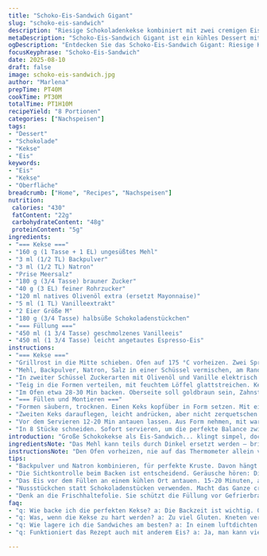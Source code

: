 ```yaml
---
title: "Schoko-Eis-Sandwich Gigant"
slug: "schoko-eis-sandwich"
description: "Riesige Schokoladenkekse kombiniert mit zwei cremigen Eissorten ergeben ein kühles Dessert, das mit leichtem Crunch und schmelzender Mitte spielt. Durch den Einsatz von Olivenöl statt Mayonnaise wird die Textur lockerer und das Aroma subtil mediterran. Backen auf Sicht, nicht nur nach Uhr. Eissorten wechseln je nach Laune, hier Vanille und Espresso für den Kick. Wer auf Haselnüsse nicht verzichten will, tauscht die Schokoladenchips gegen Nuss-Stückchen aus. Klassiker trifft auf improvisierte Raffinesse – Spaß garantiert!"
metaDescription: "Schoko-Eis-Sandwich Gigant ist ein kühles Dessert mit großen Keksen und Eis. Crunch und cremige Füllung treffen auf mediterranen Geschmack."
ogDescription: "Entdecken Sie das Schoko-Eis-Sandwich Gigant: Riesige Kekse gefüllt mit cremigem Eis für ein unvergessliches Dessert-Erlebnis."
focusKeyphrase: "Schoko-Eis-Sandwich"
date: 2025-08-10
draft: false
image: schoko-eis-sandwich.jpg
author: "Marlena"
prepTime: PT40M
cookTime: PT30M
totalTime: PT1H10M
recipeYield: "8 Portionen"
categories: ["Nachspeisen"]
tags:
- "Dessert"
- "Schokolade"
- "Kekse"
- "Eis"
keywords:
- "Eis"
- "Kekse"
- "Oberfläche"
breadcrumb: ["Home", "Recipes", "Nachspeisen"]
nutrition: 
 calories: "430"
 fatContent: "22g"
 carbohydrateContent: "48g"
 proteinContent: "5g"
ingredients:
- "=== Kekse ==="
- "160 g (1 Tasse + 1 EL) ungesüßtes Mehl"
- "3 ml (1/2 TL) Backpulver"
- "3 ml (1/2 TL) Natron"
- "Prise Meersalz"
- "180 g (3/4 Tasse) brauner Zucker"
- "40 g (3 EL) feiner Rohrzucker"
- "120 ml natives Olivenöl extra (ersetzt Mayonnaise)"
- "5 ml (1 TL) Vanilleextrakt"
- "2 Eier Größe M"
- "180 g (3/4 Tasse) halbsüße Schokoladenstückchen"
- "=== Füllung ==="
- "450 ml (1 3/4 Tasse) geschmolzenes Vanilleeis"
- "450 ml (1 3/4 Tasse) leicht angetautes Espresso-Eis"
instructions:
- "=== Kekse ==="
- "Grillrost in die Mitte schieben. Ofen auf 175 °C vorheizen. Zwei Springformringe 20 cm gut einfetten, jedes Bodenstück mit Backpapier belegen."
- "Mehl, Backpulver, Natron, Salz in einer Schüssel vermischen, am Rand noch kurz mit dem Löffel auflockern, damit nichts verklumpt."
- "In zweiter Schüssel Zuckerarten mit Olivenöl und Vanille elektrisch unterrühren. Eier einzeln zugeben. Kurz auf niedrigem Tempo, bis samtige Masse entsteht. Vorsichtig die trockenen Zutaten und Schoko-Chips unterheben. Nicht zu viel rühren, sonst zäh."
- "Teig in die Formen verteilen, mit feuchtem Löffel glattstreichen. Keine Angst vor kleinen Luftblasen."
- "Im Ofen etwa 28-30 Min backen. Oberseite soll goldbraun sein, Zahnstocher leicht feucht rauskommen, die Mitte noch weich, leicht elastisch beim Drücken. Das Aroma von Öl mit Karamellzitronen-Noten macht den Unterschied. Kekse herausnehmen, 1 Stunde komplett auskühlen lassen, sonst zerpflücken sie beim Stapeln."
- "=== Füllen und Montieren ==="
- "Formen säubern, trocknen. Einen Keks kopfüber in Form setzen. Mit einem Eisportionierer (60 ml) Vanille- und Espressoeis schichtweise versetzen, knapp andrücken, damit keine Lufteinschlüsse bleiben."
- "Zweiten Keks darauflegen, leicht andrücken, aber nicht zerquetschen. Platte mit Frischhaltefolie abdecken und mindestens 7-8 Stunden gefrieren, besser über Nacht. So setzen sich Aromen und Konsistenz."
- "Vor dem Servieren 12-20 Min antauen lassen. Aus Form nehmen, mit warmem Messer zwischen Rand und Keks entlangfahren, lockert das Entfernen deutlich."
- "In 8 Stücke schneiden. Sofort servieren, um die perfekte Balance zwischen Crunch und cremiger Eis-Fülle zu genießen."
introduction: "Große Schokokekse als Eis-Sandwich... klingt simpel, doch wer denkt, Kekse sind gleich Kekse, unterschätzt das Potenzial. Ich habe wiederholt Mayonnaise durch Olivenöl ersetzt, weil Öl die Textur leichter, fluffiger macht und einen feinen Geschmack liefert – ein Tipp, den die meisten übersehen. Backpulver plus Natron sorgen zusammen für die goldene Kruste mit der weichen Mitte; hier heißt es, genau hinschauen: Wenn die Oberfläche Farbe nimmt, aber der Stichprobe-Stab nicht völlig sauber ist, ist es Zeit zum Rausnehmen. Dann das Abkühlen, ohne Eile – Kekse müssen handlich sein, sonst zerbröseln sie beim Füllen. Statt Normal-Eis gebe ich gerne Espresso-Würze dazu, das Kickt den Süßigkeits-Faktor angenehm runter. Wer experimentieren will: Nuss-Stückchen statt Schoko gehen auch gut, mehr Textur, mehr Biss. Dieses Eis-Sandwich macht nicht nur optisch was her, sondern ist auch ein Erlebnis auf dem Teller."
ingredientsNote: "Das Mehl kann teils durch Dinkel ersetzt werden – bringt mehr Aroma, allerdings weniger Gluten, deshalb die Backzeit im Auge behalten. Olivenöl statt Mayo wirkt zunächst ungewohnt, aber es ersetzt Fett und Feuchtigkeit sehr gut und gibt einen feinen Geschmack, der vor allem beim Backen bemerkbar wird. Zuckeranteile durfte ich reduzieren, weil mich sonst die Süße erschlägt; du kannst sie auch komplett mit Rohrzucker ersetzen, für intensiveren Karamellgeschmack. Schokoladenstückchen sollten zwischen halbsüß und Milch liegen; dunkle sind zu herb, weiße zu süß. Die Eisfüllung ist flexibel, Vanille funktioniert immer, Espresso oder Karamell geben Tiefe. Wichtig: Das Eis muss weich, aber nicht flüssig sein, damit es sich gut verteilen lässt, am besten 15-20 Minuten antauen lassen vor dem Füllen. Frischhaltefolie schützt beim Gefrieren vor Gefrierbrand."
instructionsNote: "Den Ofen vorheizen, nie auf das Thermometer allein verlassen. Keksteig darf nach Zugabe der trockenen Zutaten nicht zu lange gerührt werden, sonst entwickelt sich Gluten zu stark und die Kekse werden hart. Kombiniere Backpulver und Natron für die perfekte Balance zwischen Kruste und Innenleben. Sichtkontrolle beim Backen ist wichtiger als Timer. Beim Abkühlen auf einem Rost verformt sich nichts – ganz wichtig! Beim Schichten der Eisfüllung unbedingt schnell arbeiten, damit das Eis nicht zu sehr schmilzt und die Kekse nicht durchweichen. Sandwich mit Frischhaltefolie abdecken, um Eisschichten feucht zu halten und Gefrierbrand zu verhindern. Vor dem Schneiden 15 Minuten antauen lassen, Messer mit heißem Wasser abspülen und trockenwischen, erleichtert saubere Schnitte. So geht Schichten, nicht quetschen, sonst laufen Aromen auseinander. Auf die Details achten macht den Unterschied, das spürt man auf der Zunge."
tips:
- "Backpulver und Natron kombinieren, für perfekte Kruste. Davon hängt alles ab. Teig muss nicht zu lange gerührt werden. Warum? Gluten wird sonst zu stark, Kekse werden hart."
- "Die Sichtkontrolle beim Backen ist entscheidend. Geräusche hören: Die Kekse knistern leicht, wenn sie fertig sind. Wenn die Oberseite goldbraun wird, ist das der richtige Zeitpunkt."
- "Das Eis vor dem Füllen an einem kühlen Ort antauen. 15-20 Minuten, aber nicht zu lange. Der Schlüssel ist die Kühle. Sonst wird die Füllung flüssig, und Ideen und Aromen zerfließen."
- "Nussstückchen statt Schokoladenstücken verwenden. Macht das Ganze crunchiger. Aber ganz wichtig: Die Konsistenz muss stimmen, damit das Sandwich nicht auseinanderfällt. Es ist eine Frage der Balance."
- "Denk an die Frischhaltefolie. Sie schützt die Füllung vor Gefrierbrand. Sandwiches gut abdecken. Einfach die Folie drücken. Das sorgt für eine schöne, feuchte Schicht."
faq:
- "q: Wie backe ich die perfekten Kekse? a: Die Backzeit ist wichtig. Oberseite muss goldbraun sein. Voraussicht: Ein Zahnstocher sollte leicht feucht herauskommen. Wenn kein Teig daran klebt, bist du auf dem richtigen Weg."
- "q: Was, wenn die Kekse zu hart werden? a: Zu viel Gluten. Kneten vermeiden. Nächster Versuch: Zutaten weniger lange vermengen. Teig nicht überhand nehmen lassen. Abkühlen ist ebenfalls entscheidend."
- "q: Wie lagere ich die Sandwiches am besten? a: In einem luftdichten Behälter. Separiere mit Backpapier. Das schützt vor Gefrierbrand. Alternativ, auf einem Blech einfrieren, dann in Folie wickeln."
- "q: Funktioniert das Rezept auch mit anderem Eis? a: Ja, man kann viele Varianten ausprobieren. Karamelleis oder Früchte. Aber beachte: Die Konsistenz muss immer passen. Eis sollte weich sein, nicht geschmolzen."

---
```

